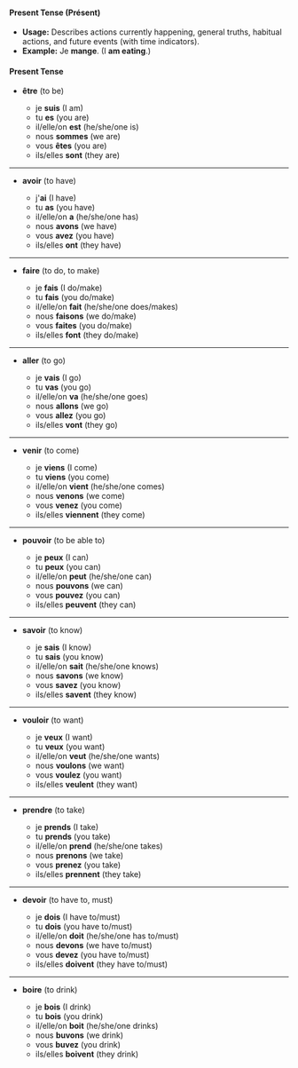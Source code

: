 #### Present Tense (Présent)

- **Usage:** Describes actions currently happening, general truths, habitual actions, and future events (with time indicators).
- **Example:** Je **mange**. (I **am eating**.)
#### Present Tense


- **être** (to be)
    
    - je **suis** (I am)
    - tu **es** (you are)
    - il/elle/on **est** (he/she/one is)
    - nous **sommes** (we are)
    - vous **êtes** (you are)
    - ils/elles **sont** (they are)
---
- **avoir** (to have)
    
    - j'**ai** (I have)
    - tu **as** (you have)
    - il/elle/on **a** (he/she/one has)
    - nous **avons** (we have)
    - vous **avez** (you have)
    - ils/elles **ont** (they have)
---
- **faire** (to do, to make)
    
    - je **fais** (I do/make)
    - tu **fais** (you do/make)
    - il/elle/on **fait** (he/she/one does/makes)
    - nous **faisons** (we do/make)
    - vous **faites** (you do/make)
    - ils/elles **font** (they do/make)
---
- **aller** (to go)
    
    - je **vais** (I go)
    - tu **vas** (you go)
    - il/elle/on **va** (he/she/one goes)
    - nous **allons** (we go)
    - vous **allez** (you go)
    - ils/elles **vont** (they go)
---
- **venir** (to come)
    
    - je **viens** (I come)
    - tu **viens** (you come)
    - il/elle/on **vient** (he/she/one comes)
    - nous **venons** (we come)
    - vous **venez** (you come)
    - ils/elles **viennent** (they come)
---
- **pouvoir** (to be able to)
    
    - je **peux** (I can)
    - tu **peux** (you can)
    - il/elle/on **peut** (he/she/one can)
    - nous **pouvons** (we can)
    - vous **pouvez** (you can)
    - ils/elles **peuvent** (they can)
---
- **savoir** (to know)
    
    - je **sais** (I know)
    - tu **sais** (you know)
    - il/elle/on **sait** (he/she/one knows)
    - nous **savons** (we know)
    - vous **savez** (you know)
    - ils/elles **savent** (they know)
---
- **vouloir** (to want)
    
    - je **veux** (I want)
    - tu **veux** (you want)
    - il/elle/on **veut** (he/she/one wants)
    - nous **voulons** (we want)
    - vous **voulez** (you want)
    - ils/elles **veulent** (they want)
---
- **prendre** (to take)
    
    - je **prends** (I take)
    - tu **prends** (you take)
    - il/elle/on **prend** (he/she/one takes)
    - nous **prenons** (we take)
    - vous **prenez** (you take)
    - ils/elles **prennent** (they take)
---
- **devoir** (to have to, must)
    
    - je **dois** (I have to/must)
    - tu **dois** (you have to/must)
    - il/elle/on **doit** (he/she/one has to/must)
    - nous **devons** (we have to/must)
    - vous **devez** (you have to/must)
    - ils/elles **doivent** (they have to/must)
---
- **boire** (to drink)
    
    - je **bois** (I drink)
    - tu **bois** (you drink)
    - il/elle/on **boit** (he/she/one drinks)
    - nous **buvons** (we drink)
    - vous **buvez** (you drink)
    - ils/elles **boivent** (they drink)

